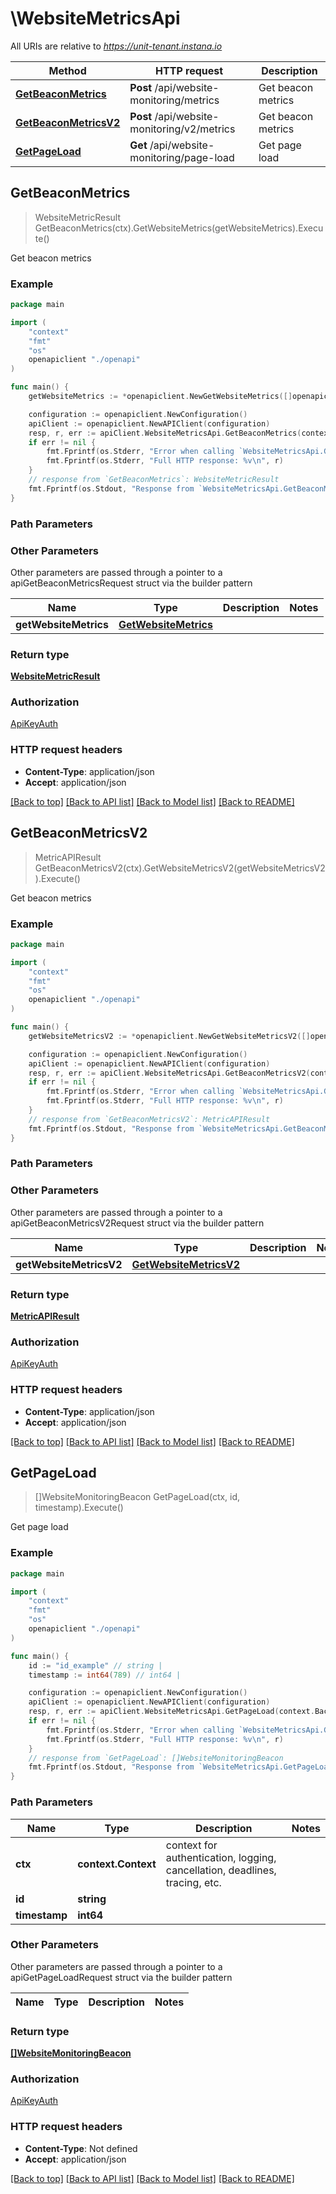 # \WebsiteMetricsApi

All URIs are relative to *https://unit-tenant.instana.io*

Method | HTTP request | Description
------------- | ------------- | -------------
[**GetBeaconMetrics**](WebsiteMetricsApi.md#GetBeaconMetrics) | **Post** /api/website-monitoring/metrics | Get beacon metrics
[**GetBeaconMetricsV2**](WebsiteMetricsApi.md#GetBeaconMetricsV2) | **Post** /api/website-monitoring/v2/metrics | Get beacon metrics
[**GetPageLoad**](WebsiteMetricsApi.md#GetPageLoad) | **Get** /api/website-monitoring/page-load | Get page load



## GetBeaconMetrics

> WebsiteMetricResult GetBeaconMetrics(ctx).GetWebsiteMetrics(getWebsiteMetrics).Execute()

Get beacon metrics

### Example

```go
package main

import (
    "context"
    "fmt"
    "os"
    openapiclient "./openapi"
)

func main() {
    getWebsiteMetrics := *openapiclient.NewGetWebsiteMetrics([]openapiclient.WebsiteMonitoringMetricsConfiguration{*openapiclient.NewWebsiteMonitoringMetricsConfiguration("Aggregation_example", "Metric_example")}, "Type_example") // GetWebsiteMetrics |  (optional)

    configuration := openapiclient.NewConfiguration()
    apiClient := openapiclient.NewAPIClient(configuration)
    resp, r, err := apiClient.WebsiteMetricsApi.GetBeaconMetrics(context.Background()).GetWebsiteMetrics(getWebsiteMetrics).Execute()
    if err != nil {
        fmt.Fprintf(os.Stderr, "Error when calling `WebsiteMetricsApi.GetBeaconMetrics``: %v\n", err)
        fmt.Fprintf(os.Stderr, "Full HTTP response: %v\n", r)
    }
    // response from `GetBeaconMetrics`: WebsiteMetricResult
    fmt.Fprintf(os.Stdout, "Response from `WebsiteMetricsApi.GetBeaconMetrics`: %v\n", resp)
}
```

### Path Parameters



### Other Parameters

Other parameters are passed through a pointer to a apiGetBeaconMetricsRequest struct via the builder pattern


Name | Type | Description  | Notes
------------- | ------------- | ------------- | -------------
 **getWebsiteMetrics** | [**GetWebsiteMetrics**](GetWebsiteMetrics.md) |  | 

### Return type

[**WebsiteMetricResult**](WebsiteMetricResult.md)

### Authorization

[ApiKeyAuth](../README.md#ApiKeyAuth)

### HTTP request headers

- **Content-Type**: application/json
- **Accept**: application/json

[[Back to top]](#) [[Back to API list]](../README.md#documentation-for-api-endpoints)
[[Back to Model list]](../README.md#documentation-for-models)
[[Back to README]](../README.md)


## GetBeaconMetricsV2

> MetricAPIResult GetBeaconMetricsV2(ctx).GetWebsiteMetricsV2(getWebsiteMetricsV2).Execute()

Get beacon metrics

### Example

```go
package main

import (
    "context"
    "fmt"
    "os"
    openapiclient "./openapi"
)

func main() {
    getWebsiteMetricsV2 := *openapiclient.NewGetWebsiteMetricsV2([]openapiclient.WebsiteMonitoringMetricsConfiguration{*openapiclient.NewWebsiteMonitoringMetricsConfiguration("Aggregation_example", "Metric_example")}, "Type_example") // GetWebsiteMetricsV2 |  (optional)

    configuration := openapiclient.NewConfiguration()
    apiClient := openapiclient.NewAPIClient(configuration)
    resp, r, err := apiClient.WebsiteMetricsApi.GetBeaconMetricsV2(context.Background()).GetWebsiteMetricsV2(getWebsiteMetricsV2).Execute()
    if err != nil {
        fmt.Fprintf(os.Stderr, "Error when calling `WebsiteMetricsApi.GetBeaconMetricsV2``: %v\n", err)
        fmt.Fprintf(os.Stderr, "Full HTTP response: %v\n", r)
    }
    // response from `GetBeaconMetricsV2`: MetricAPIResult
    fmt.Fprintf(os.Stdout, "Response from `WebsiteMetricsApi.GetBeaconMetricsV2`: %v\n", resp)
}
```

### Path Parameters



### Other Parameters

Other parameters are passed through a pointer to a apiGetBeaconMetricsV2Request struct via the builder pattern


Name | Type | Description  | Notes
------------- | ------------- | ------------- | -------------
 **getWebsiteMetricsV2** | [**GetWebsiteMetricsV2**](GetWebsiteMetricsV2.md) |  | 

### Return type

[**MetricAPIResult**](MetricAPIResult.md)

### Authorization

[ApiKeyAuth](../README.md#ApiKeyAuth)

### HTTP request headers

- **Content-Type**: application/json
- **Accept**: application/json

[[Back to top]](#) [[Back to API list]](../README.md#documentation-for-api-endpoints)
[[Back to Model list]](../README.md#documentation-for-models)
[[Back to README]](../README.md)


## GetPageLoad

> []WebsiteMonitoringBeacon GetPageLoad(ctx, id, timestamp).Execute()

Get page load

### Example

```go
package main

import (
    "context"
    "fmt"
    "os"
    openapiclient "./openapi"
)

func main() {
    id := "id_example" // string | 
    timestamp := int64(789) // int64 | 

    configuration := openapiclient.NewConfiguration()
    apiClient := openapiclient.NewAPIClient(configuration)
    resp, r, err := apiClient.WebsiteMetricsApi.GetPageLoad(context.Background(), id, timestamp).Execute()
    if err != nil {
        fmt.Fprintf(os.Stderr, "Error when calling `WebsiteMetricsApi.GetPageLoad``: %v\n", err)
        fmt.Fprintf(os.Stderr, "Full HTTP response: %v\n", r)
    }
    // response from `GetPageLoad`: []WebsiteMonitoringBeacon
    fmt.Fprintf(os.Stdout, "Response from `WebsiteMetricsApi.GetPageLoad`: %v\n", resp)
}
```

### Path Parameters


Name | Type | Description  | Notes
------------- | ------------- | ------------- | -------------
**ctx** | **context.Context** | context for authentication, logging, cancellation, deadlines, tracing, etc.
**id** | **string** |  | 
**timestamp** | **int64** |  | 

### Other Parameters

Other parameters are passed through a pointer to a apiGetPageLoadRequest struct via the builder pattern


Name | Type | Description  | Notes
------------- | ------------- | ------------- | -------------



### Return type

[**[]WebsiteMonitoringBeacon**](WebsiteMonitoringBeacon.md)

### Authorization

[ApiKeyAuth](../README.md#ApiKeyAuth)

### HTTP request headers

- **Content-Type**: Not defined
- **Accept**: application/json

[[Back to top]](#) [[Back to API list]](../README.md#documentation-for-api-endpoints)
[[Back to Model list]](../README.md#documentation-for-models)
[[Back to README]](../README.md)

